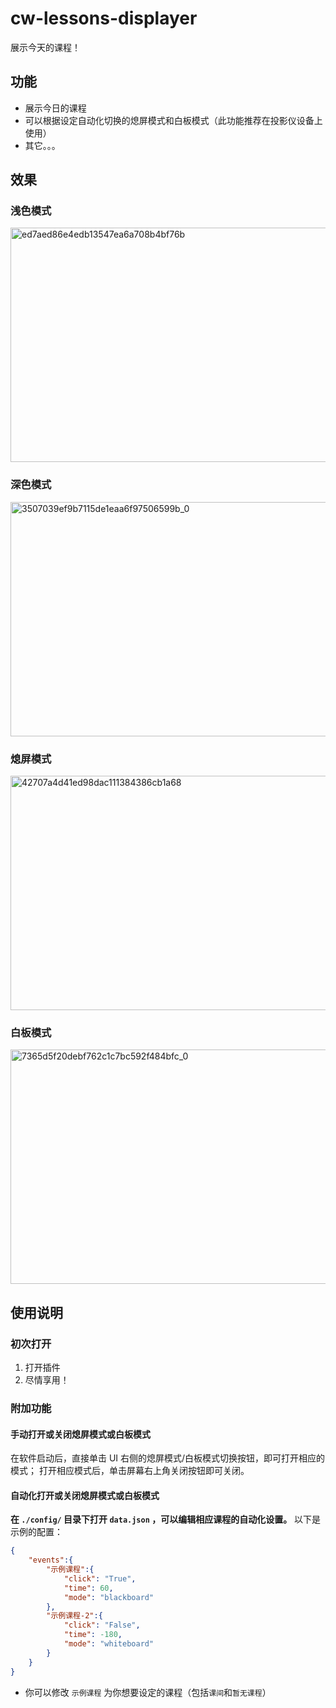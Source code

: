 # cw-lessons-displayer
展示今天的课程！

## 功能
- 展示今日的课程
- 可以根据设定自动化切换的熄屏模式和白板模式（此功能推荐在投影仪设备上使用）
- 其它。。。

## 效果
### 浅色模式
<img width="648" height="375" alt="ed7aed86e4edb13547ea6a708b4bf76b" src="https://github.com/user-attachments/assets/6741f788-51a5-4106-8765-81c78002219f" />

### 深色模式
<img width="648" height="375" alt="3507039ef9b7115de1eaa6f97506599b_0" src="https://github.com/user-attachments/assets/6c39138b-39c4-4a6e-ae31-42bbe7054b92" />

### 熄屏模式
<img width="648" height="375" alt="42707a4d41ed98dac111384386cb1a68" src="https://github.com/user-attachments/assets/11c1bd63-7023-4d6a-8bab-bf5d98dac548" />

### 白板模式
<img width="648" height="375" alt="7365d5f20debf762c1c7bc592f484bfc_0" src="https://github.com/user-attachments/assets/6ae70bbc-33dd-43a1-9dc5-4980fcc28aee" />

## 使用说明
### 初次打开
1. 打开插件
2. 尽情享用！

### 附加功能
#### 手动打开或关闭熄屏模式或白板模式
在软件启动后，直接单击 UI 右侧的熄屏模式/白板模式切换按钮，即可打开相应的模式；
打开相应模式后，单击屏幕右上角关闭按钮即可关闭。
#### 自动化打开或关闭熄屏模式或白板模式
**在 `./config/` 目录下打开 `data.json` ，可以编辑相应课程的自动化设置。**
以下是示例的配置：
```json
{
    "events":{
        "示例课程":{
            "click": "True",
            "time": 60,
            "mode": "blackboard"
        },
        "示例课程-2":{
            "click": "False",
            "time": -180,
            "mode": "whiteboard"
        }
    }
}
```

- 你可以修改 `示例课程` 为你想要设定的课程（包括`课间`和`暂无课程`）
